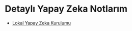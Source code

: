 # Detaylı Yapay Zeka Notlarım

- [Lokal Yapay Zeka Kurulumu](https://github.com/kaankaltakkiran/Linux_notlarim/blob/main/yapay_zeka_notlarim/notlarim/lokal_yapay_zeka_kurulumu.md)
